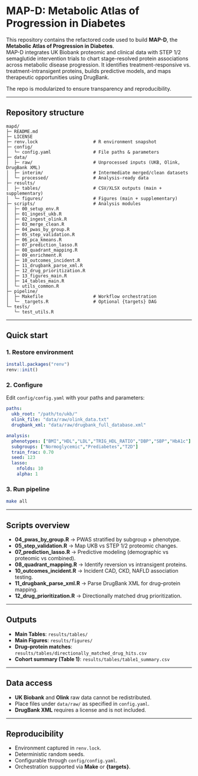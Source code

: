 # MAP-D: Metabolic Atlas of Progression in Diabetes  

This repository contains the refactored code used to build **MAP-D**, the **Metabolic Atlas of Progression in Diabetes**.  
MAP-D integrates UK Biobank proteomic and clinical data with STEP 1/2 semaglutide intervention trials to chart stage-resolved protein associations across metabolic disease progression. It identifies treatment-responsive vs. treatment-intransigent proteins, builds predictive models, and maps therapeutic opportunities using DrugBank.  

The repo is modularized to ensure transparency and reproducibility.

---

## Repository structure

```
mapd/
├─ README.md
├─ LICENSE
├─ renv.lock                     # R environment snapshot
├─ config/
│  └─ config.yaml                # File paths & parameters
├─ data/
│  ├─ raw/                       # Unprocessed inputs (UKB, Olink, DrugBank XML)
│  ├─ interim/                   # Intermediate merged/clean datasets
│  └─ processed/                 # Analysis-ready data
├─ results/
│  ├─ tables/                    # CSV/XLSX outputs (main + supplementary)
│  └─ figures/                   # Figures (main + supplementary)
├─ scripts/                      # Analysis modules
│  ├─ 00_setup_env.R
│  ├─ 01_ingest_ukb.R
│  ├─ 02_ingest_olink.R
│  ├─ 03_merge_clean.R
│  ├─ 04_pwas_by_group.R
│  ├─ 05_step_validation.R
│  ├─ 06_pca_kmeans.R
│  ├─ 07_prediction_lasso.R
│  ├─ 08_quadrant_mapping.R
│  ├─ 09_enrichment.R
│  ├─ 10_outcomes_incident.R
│  ├─ 11_drugbank_parse_xml.R
│  ├─ 12_drug_prioritization.R
│  ├─ 13_figures_main.R
│  ├─ 14_tables_main.R
│  └─ utils_common.R
├─ pipeline/
│  ├─ Makefile                   # Workflow orchestration
│  └─ _targets.R                 # Optional {targets} DAG
└─ tests/
   └─ test_utils.R
```

---

## Quick start

### 1. Restore environment
```r
install.packages("renv")
renv::init()
```

### 2. Configure
Edit `config/config.yaml` with your paths and parameters:
```yaml
paths:
  ukb_root: "/path/to/ukb/"
  olink_file: "data/raw/olink_data.txt"
  drugbank_xml: "data/raw/drugbank_full_database.xml"

analysis:
  phenotypes: ["BMI","HDL","LDL","TRIG_HDL_RATIO","DBP","SBP","HbA1c"]
  subgroups: ["Normoglycemic","Prediabetes","T2D"]
  train_frac: 0.70
  seed: 123
  lasso:
    nfolds: 10
    alpha: 1
```

### 3. Run pipeline
```bash
make all
```

---

## Scripts overview

- **04_pwas_by_group.R** → PWAS stratified by subgroup × phenotype.  
- **05_step_validation.R** → Map UKB vs STEP 1/2 proteomic changes.  
- **07_prediction_lasso.R** → Predictive modeling (demographic vs proteomic vs combined).  
- **08_quadrant_mapping.R** → Identify reversion vs intransigent proteins.  
- **10_outcomes_incident.R** → Incident CAD, CKD, NAFLD association testing.  
- **11_drugbank_parse_xml.R** → Parse DrugBank XML for drug–protein mapping.  
- **12_drug_prioritization.R** → Directionally matched drug prioritization.  

---

## Outputs

- **Main Tables**: `results/tables/`  
- **Main Figures**: `results/figures/`  
- **Drug–protein matches**: `results/tables/directionally_matched_drug_hits.csv`  
- **Cohort summary (Table 1)**: `results/tables/table1_summary.csv`  

---

## Data access

- **UK Biobank** and **Olink** raw data cannot be redistributed.  
- Place files under `data/raw/` as specified in `config.yaml`.  
- **DrugBank XML** requires a license and is not included.  

---

## Reproducibility

- Environment captured in `renv.lock`.  
- Deterministic random seeds.  
- Configurable through `config/config.yaml`.  
- Orchestration supported via **Make** or **{targets}**.  
